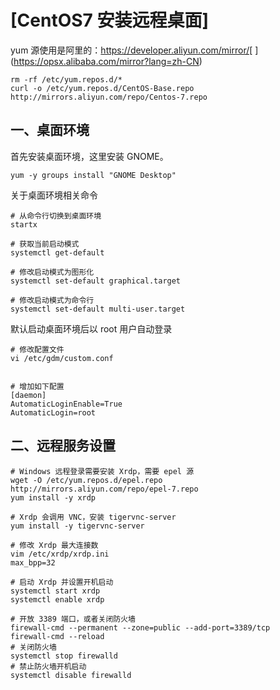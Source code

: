# [CentOS7 安装远程桌面]

yum 源使用是阿里的：https://developer.aliyun.com/mirror/[
](https://opsx.alibaba.com/mirror?lang=zh-CN)

```
rm -rf /etc/yum.repos.d/*
curl -o /etc/yum.repos.d/CentOS-Base.repo http://mirrors.aliyun.com/repo/Centos-7.repo
```

 

## 一、桌面环境

首先安装桌面环境，这里安装 GNOME。

```
yum -y groups install "GNOME Desktop"
```

关于桌面环境相关命令


```
# 从命令行切换到桌面环境
startx

# 获取当前启动模式
systemctl get-default

# 修改启动模式为图形化
systemctl set-default graphical.target

# 修改启动模式为命令行
systemctl set-default multi-user.target
```



默认启动桌面环境后以 root 用户自动登录



```
# 修改配置文件
vi /etc/gdm/custom.conf


# 增加如下配置
[daemon]
AutomaticLoginEnable=True
AutomaticLogin=root
```

 

## 二、远程服务设置


```
# Windows 远程登录需要安装 Xrdp，需要 epel 源
wget -O /etc/yum.repos.d/epel.repo http://mirrors.aliyun.com/repo/epel-7.repo
yum install -y xrdp

# Xrdp 会调用 VNC，安装 tigervnc-server
yum install -y tigervnc-server

# 修改 Xrdp 最大连接数
vim /etc/xrdp/xrdp.ini
max_bpp=32

# 启动 Xrdp 并设置开机启动
systemctl start xrdp
systemctl enable xrdp

# 开放 3389 端口，或者关闭防火墙
firewall-cmd --permanent --zone=public --add-port=3389/tcp
firewall-cmd --reload
# 关闭防火墙
systemctl stop firewalld
# 禁止防火墙开机启动
systemctl disable firewalld
```